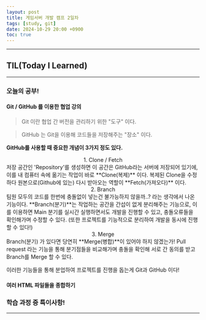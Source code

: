 ```yaml
---
layout: post
title: 게임서버 개발 캠프 2일차
tags: [study, git]
date: 2024-10-29 20:00 +0900
toc: true
---
```


---

## TIL(Today I Learned)

---

### 오늘의 공부!

#### Git / GitHub 를 이용한 협업 강의

> Git 이란 협업 간 버전을 관리하기 위한 "도구" 이다.
  
> GitHub 는 Git을 이용해 코드들을 저장해주는 "장소" 이다.

**GitHub를 사용할 때 중요한 개념이 3가지 정도 있다.**

<center>1. Clone / Fetch</center>
    저장 공간인 'Repository'를 생성하면 이 공간은 GitHub라는 서버에 저장되어 있기에,  
    이를 내 컴퓨터 속에 옮기는 작업이 바로 **Clone(복제)** 이다. 복제된 Clone을 수정하다  
    원본으로(Github에 있는) 다시 받아오는 역할이 **Fetch(가져오다)** 이다.

<center>2. Branch</center>
    팀원 모두의 코드를 한번에 충돌없이 넣는건 불가능하지 않을까..? 라는 생각에서 나온 기능이다.  
    **Branch(분기)**는 작업하는 공간을 간섭이 없게 분리해주는 기능으로, 이를 이용하면  
    Main 분기를 실시간 실행하면서도 개발을 진행할 수 있고, 충돌오류들을 확인해가며 수정할 수 있다.
    (또한 프로젝트를 기능적으로 분리하여 개발을 동시에 진행할 수 있다!)

<center>3. Merge</center>
    Branch(분기) 가 있다면 당연히 **Merge(병합)**이 있어야 하지 않겠는가!  
    Pull request 라는 기능을 통해 분기점들을 비교해가며 충돌을 확인해 서로 간 동의를 받고
    Branch를 Merge 할 수 있다.  
  
이러한 기능들을 통해 분업하여 프로젝트를 진행을 돕는게 Git과 GitHub 이다!

#### 여러 HTML 파일들을 종합하기





### 학습 과정 중 특이사항!



---
